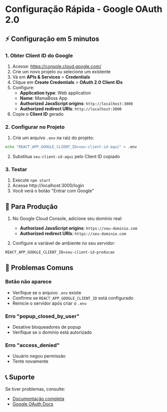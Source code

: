 # Configuração Rápida - Google OAuth 2.0

## ⚡ Configuração em 5 minutos

### 1. Obter Client ID do Google

1. Acesse: https://console.cloud.google.com/
2. Crie um novo projeto ou selecione um existente
3. Vá em **APIs & Services** > **Credentials**
4. Clique em **Create Credentials** > **OAuth 2.0 Client IDs**
5. Configure:
   - **Application type**: Web application
   - **Name**: MamaBoss App
   - **Authorized JavaScript origins**: `http://localhost:3000`
   - **Authorized redirect URIs**: `http://localhost:3000`
6. Copie o **Client ID** gerado

### 2. Configurar no Projeto

1. Crie um arquivo `.env` na raiz do projeto:
```bash
echo "REACT_APP_GOOGLE_CLIENT_ID=seu-client-id-aqui" > .env
```

2. Substitua `seu-client-id-aqui` pelo Client ID copiado

### 3. Testar

1. Execute `npm start`
2. Acesse http://localhost:3000/login
3. Você verá o botão "Entrar com Google"

## 🔧 Para Produção

1. No Google Cloud Console, adicione seu domínio real:
   - **Authorized JavaScript origins**: `https://seu-dominio.com`
   - **Authorized redirect URIs**: `https://seu-dominio.com`

2. Configure a variável de ambiente no seu servidor:
```env
REACT_APP_GOOGLE_CLIENT_ID=seu-client-id-producao
```

## 🚨 Problemas Comuns

### Botão não aparece
- Verifique se o arquivo `.env` existe
- Confirme se `REACT_APP_GOOGLE_CLIENT_ID` está configurado
- Reinicie o servidor após criar o `.env`

### Erro "popup_closed_by_user"
- Desative bloqueadores de popup
- Verifique se o domínio está autorizado

### Erro "access_denied"
- Usuário negou permissão
- Tente novamente

## 📞 Suporte

Se tiver problemas, consulte:
- [Documentação completa](GOOGLE_OAUTH_SETUP.md)
- [Google OAuth Docs](https://developers.google.com/identity/protocols/oauth2) 
